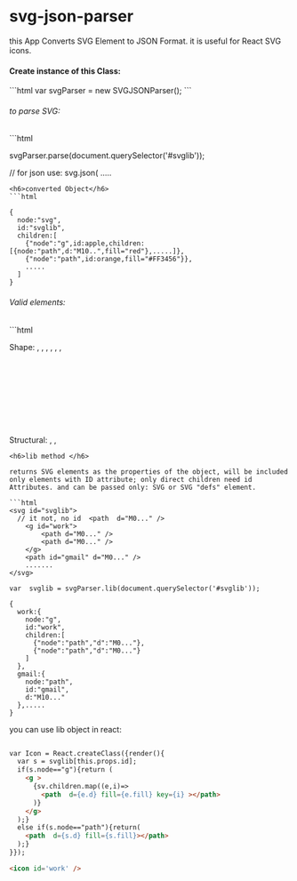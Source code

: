 # svg-json-parser

this App Converts SVG Element to JSON Format. it is useful for React SVG icons.

<h4>Create instance of this Class:</h4>
```html
var svgParser = new SVGJSONParser();
```

<h6> to parse SVG: </h6>
```html

svgParser.parse(document.querySelector('#svglib'));

// for json use: svg.json( .....

```
<h6>converted Object</h6>
```html

{
  node:"svg",
  id:"svglib",
  children:[ 
    {"node":"g",id:apple,children:[{node:"path",d:"M10..",fill="red"},.....]},
    {"node":"path",id:orange,fill="#FF3456"}},
    .....
  ]
}
```

<h6>Valid elements:</h6>
```html

Shape: <circle>, <ellipse>, <line>, <path>, <polygon>, <polyline>, <rect>

Structural: <defs>, <g>, <svg>, <symbol>,<svg>

```
<h6>lib method </h6> 

returns SVG elements as the properties of the object, will be included only elements with ID attribute; only direct children need id Attributes. and can be passed only: SVG or SVG "defs" element.

```html
<svg id="svglib">
  // it not, no id  <path  d="M0..." />
    <g id="work">
        <path d="M0..." />
        <path d="M0..." />
    </g>
    <path id="gmail" d="M0..." />
    .......
</svg>

var  svglib = svgParser.lib(document.querySelector('#svglib'));

{  
  work:{  
    node:"g",
    id:"work",
    children:[  
      {"node":"path","d":"M0..."},
      {"node":"path","d":"M0..."}
    ]
  },
  gmail:{  
    node:"path",
    id:"gmail",
    d:"M10..."
  },.....
}
```
you can use lib object in react:

```html

var Icon = React.createClass({render(){
  var s = svglib[this.props.id];
  if(s.node=="g"){return (
    <g >
      {sv.children.map((e,i)=>
        <path  d={e.d} fill={e.fill} key={i} ></path>
      )}
    </g>
  );}
  else if(s.node=="path"){return(
    <path  d={s.d} fill={s.fill}></path>
  );}
}});

<icon id='work' />

```
